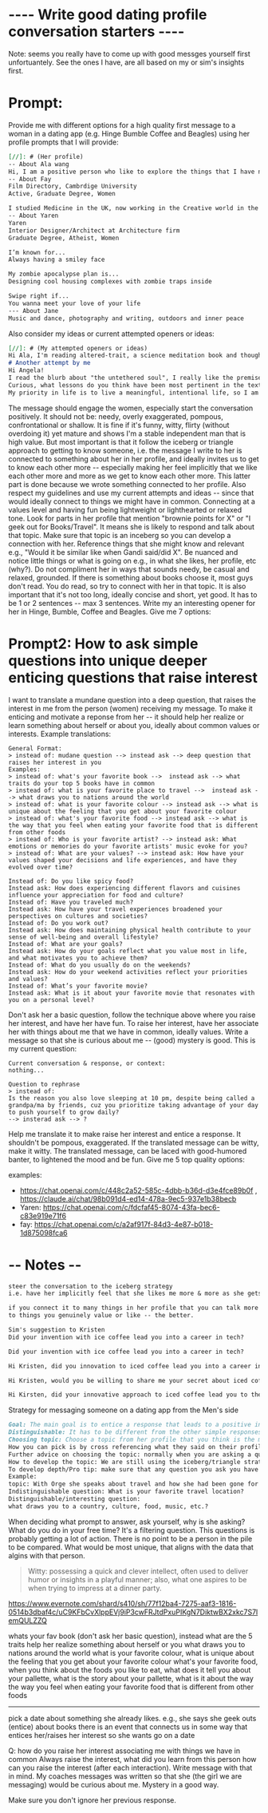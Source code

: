 # ---- Write good dating profile conversation starters ----


Note: seems you really have to come up with good messges yourself first unfortuantely.
See the ones I have, are all based on my or sim's insights first. 

#  Prompt: 
Provide me with different options for a high quality first message to a woman in a dating app
(e.g. Hinge Bumble Coffee and Beagles) using her profile prompts that I will provide:
```markdown
[//]: # (Her profile)
-- About Ala wang
Hi, I am a positive person who like to explore the things that I have not done before. 🧚‍♀️I like to explore my inner self, so I have doing meditation🧘‍♀️.And,I love the ocean 🌊and the forest, 🌳where I can relax and recharge in nature. I also like to explore various foods 🥟🍤and enjoy be with my pets🐰
-- About Fay
Film Directory, Cambrdige University
Active, Graduate Degree, Women

I studied Medicine in the UK, now working in the Creative world in the US.
-- About Yaren
Yaren
Interior Designer/Architect at Architecture firm
Graduate Degree, Atheist, Women

I’m known for...
Always having a smiley face

My zombie apocalypse plan is...
Designing cool housing complexes with zombie traps inside

Swipe right if...
You wanna meet your love of your life
--- About Jane
Music and dance, photography and writing, outdoors and inner peace
```
Also consider my ideas or current attempted openers or ideas:
```markdown
[//]: # (My attempted openers or ideas)
Hi Ala, I'm reading altered-trait, a science meditation book and thought about you. Do you ever take mindfulness walks in the forest/nature? What is your favorite way to recharge?
# Another attempt by me 
Hi Angela!
I read the blurb about "the untethered soul", I really like the premise! I am in the process of reading "Altered Traits", a book about "Transformative Changes to the mind and body" through meditation.
Curious, what lessons do you think have been most pertinent in the text?
My priority in life is to live a meaningful, intentional life, so I am always curious about books in the genre.
```
The message should engage the women, especially start the conversation positively. 
It should not be: needy, overly exaggerated, pompous, confrontational or shallow.
It is fine if it's funny, witty, flirty (without overdoing it) yet mature and shows I'm a
stable independent man that is high value.
But most important is that it follow the iceberg or triangle approach to getting to know someone,
i.e. the message I write to her is connected to something about her in her profile, and ideally
invites us to get to know each other more -- especially making her feel implicitly that we like 
each other more and more as we get to know each other more.
This latter part is done because we wrote something connected to her profile. 
Also respect my guidelines and use my current attempts and ideas 
-- since that would ideally connect to things we might have in common. 
Connecting at a values level and having fun being lightweight or lighthearted or relaxed tone.
Look for parts in her profile that mention "brownie points for X" or "I geek out for Books/Travel".
It means she is likely to respond and talk about that topic. 
Make sure that topic is an inceberg so you can develop a connection with her.
Reference things that she might know and relevant e.g.,
"Would it be similar like when Gandi said/did X".
Be nuanced and notice little things or what is going on e.g., in what she likes, her profile, etc (why?).
Do not compliment her in ways that sounds needy, be casual and relaxed, grounded.
If there is something about books choose it, most guys don't read.
You do read, so try to connect with her in that topic.
It is also important that it's not too long, ideally concise and short, yet good.
It has to be 1 or 2 sentences -- max 3 sentences. 
Write my an interesting opener for her in Hinge, Bumble, Coffee and Beagles.
Give me 7 options:



# Prompt2: How to ask simple questions into unique deeper enticing questions that raise interest
I want to translate a mundane question into a deep question, that raises the interest in me from the person (women) receiving my message.
To make it enticing and motivate a reponse from her -- it should help her realize or learn something about herself or about you, ideally about common values or interests.
Example translations:
```
General Format:
> instead of: mudane question --> instead ask --> deep question that raises her interest in you
Examples:
> instead of: what's your favorite book -->  instead ask --> what traits do your top 5 books have in common
> instead of: what is your favorite place to travel -->  instead ask --> what draws you to nations around the world
> instead of: what is your favorite colour --> instead ask --> what is unique about the feeling that you get about your favorite colour
> instead of: what's your favorite food --> instead ask --> what is the way that you feel when eating your favorite food that is different from other foods
> instead of: Who is your favorite artist? --> instead ask: What emotions or memories do your favorite artists' music evoke for you?
> instead of: What are your values? --> instead ask: How have your values shaped your decisions and life experiences, and have they evolved over time?

Instead of: Do you like spicy food?
Instead ask: How does experiencing different flavors and cuisines influence your appreciation for food and culture?
Instead of: Have you traveled much?
Instead ask: How have your travel experiences broadened your perspectives on cultures and societies?
Instead of: Do you work out?
Instead ask: How does maintaining physical health contribute to your sense of well-being and overall lifestyle?
Instead of: What are your goals?
Instead ask: How do your goals reflect what you value most in life, and what motivates you to achieve them?
Instead of: What do you usually do on the weekends?
Instead ask: How do your weekend activities reflect your priorities and values?
Instead of: What’s your favorite movie?
Instead ask: What is it about your favorite movie that resonates with you on a personal level?
```
Don't ask her a basic question, follow the technique above where you raise her interest, and have her have fun.
To raise her interest, have her associate her with things about me that we have in common, ideally values. 
Write a message so that she is curious about me -- (good) mystery is good.
This is my current question:
```
Current conversation & response, or context:
nothing... 

Question to rephrase
> instead of:
Is the reason you also love sleeping at 10 pm, despite being called a grandpa/ma by friends, cuz you prioritize taking advantage of your day to push yourself to grow daily?
--> insterad ask --> ?
```
Help me translate it to make raise her interest and entice a response.
It shouldn't be pompous, exaggerated.
If the translated message can be witty, make it witty.
The translated message, can be laced with good-humored banter, to lightened the mood and be fun. 
Give me 5 top quality options:



examples:
- https://chat.openai.com/c/448c2a52-585c-4dbb-b36d-d3e4fce89b0f , https://claude.ai/chat/98b091d4-ed14-478a-9ec5-937e1b38becb
- Yaren: https://chat.openai.com/c/fdcfaf45-8074-43fa-bec6-c83e919e71f6
- fay: https://chat.openai.com/c/a2af917f-84d3-4e87-b018-1d875098fca6

# -- Notes --

```markdown
steer the conversation to the iceberg strategy 
i.e. have her implicitly feel that she likes me more & more as she gets to know me more

if you connect it to many things in her profile that you can talk more about or even better that connect
to things you genuinely value or like -- the better.
```

```markdown
Sim's suggestion to Kristen
Did your invention with ice coffee lead you into a career in tech?
```

```markdown
Did your invention with ice coffee lead you into a career in tech?

Hi Kristen, did you innovation to iced coffee lead you into a career in tech? Would you be willing to share me your secret about iced coffee? Perhaps the revolution is still waiting and just needs "the rubber duck technique".

Hi Kristen, would you be willing to share me your secret about iced coffee? Perhaps the revolution is still waiting and just needs "the rubber duck technique".  

Hi Kirsten, did your innovative approach to iced coffee lead you to the tech field? I'm curious about your secret recipe – maybe it's just awaiting its "rubber duck moment" to revolutionize the industry.
```

Strategy for messaging someone on a dating app from the Men's side
```markdown
Goal: The main goal is to entice a response that leads to a positive interaction. 
Distinguishable: It has to be different from the other simple responses others are sending (e.g. what is your favorite country instead ask what draws you to a country, culture, food, music, etc. note this assume we already decide that travel is in the top two most important). 
Choosing topic: Choose a topic from her profile that you think is the most important for her, but that I can still build over. 
How you can pick is by cross referencing what they said on their profile with what is available non social media.
Further advice on choosing the topic: normally when you are asking a question around what motivates them to do something or if what they chose turned out the way they expected why and why not, that tends to get results faster
How to develop the topic: We are still using the iceberg/triangle strategy i.e., as we get to know someone the connect grows deeper because we learn that we value similar life styles.  
To develop depth/Pro tip: make sure that any question you ask you have answers for you. 
Example:
topic: With Orge she speaks about travel and how she had been gone for three years
Indistinguishable question: What is your favorite travel location?
Distinguishable/interesting question: 
what draws you to a country, culture, food, music, etc.?
```

When deciding what prompt to answer, ask yourself, why is she asking?
What do you do in your free time? It's a filtering question. This questions is probably getting a lot of action. There is no point to be a person in the pile to be compared. 
What would be most unique, that aligns with the data that algins with that person. 

> Witty: possessing a quick and clever intellect, often used to deliver humor or insights in a playful manner; also, what one aspires to be when trying to impress at a dinner party.

https://www.evernote.com/shard/s410/sh/77f12ba4-7275-aaf3-1816-0514b3dbaf4c/uC9KFbCvXlppEVj9iP3cwFRJtdPxuPIKgN7DiktwBX2xkc7S7lemQULZZQ

whats your fav book (don't ask her basic question), instead what are the 5 traits 
help her realize something about herself or you
what draws you to nations around the world
what is your favorite colour, what is unique about the feeling that you get about your favorite colour
what's your favorite food, when you think about the foods you like to eat, what does it tell you about your pallette, what is the story about your pallette, what is it about the way the way you feel when eating your favorite food that is different from other foods

---

pick a date about something she already likes. e.g., she says she geek outs (entice) about books
there is an event that connects us in some way  that entices her/raises her interest so she wants go on a date

Q: how do you raise her interest
associating me with things we have in common
Always raise the interest, what did you learn from this person how can you raise the interest (after each interaction). 
Write message with that in mind. 
My coaches messages was written so that she (the girl we are messaging) would be curious about me. Mystery in a good way.

Make sure you don't ignore her previous response.
